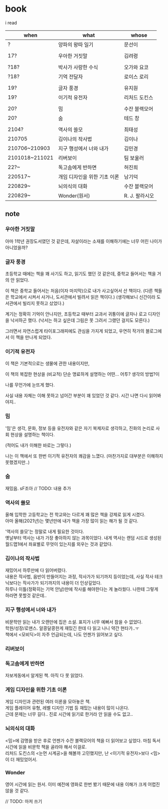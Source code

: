# book
i read

when|what|whose
-|-|-
?|양파의 왕따 일기|문선이
||
17?|우아한 거짓말|김려령
||
?18?|박사가 사랑한 수식|오가와 요코
?18?|기억 전달자|로이스 로리
||
19?|글자 풍경|유지원
19?|이기적 유전자|리처드 도킨스
||
20?|밈|수잔 블랙모어
20?|숨|테드 창
||
2104?|역사의 쓸모|최태성
210705|김이나의 작사법|김이나
210706~210903|지구 행성에서 너와 내가|김민경
2101018~211021|리버보이|팀 보울러
22?~|독고솜에게 반하면|허진희
220517~|개임 디자인을 위한 기초 이론|남기덕
220829~|뇌의식의 대화|수잔 블랙모어
220829~|Wonder(원서)|R. J. 팔라시오

## note
### 우아한 거짓말
아마 1학년 권장도서였던 것 같은데, 자살이라는 소재를 이해하기에는 너무 어린 나이가 아니었을까?

### 글자 풍경
초등학교 때에는 책을 꽤 사기도 하고, 읽기도 했던 것 같은데, 중학교 들어서는 책을 거의 안 읽었다.

이 책은 중학교 들어서는 처음(이자 마지막)으로 내가 사고싶어서 산 책이다.
(다른 책들은 학교에서 시켜서 사거나, 도서관에서 빌려서 읽은 책이다.)
(생각해보니 신간이라 도서관에서 빌리지 못하고 샀었다.)

계기는 정확히 기억이 안나지만, 초등학교 때부터 교과서 귀퉁이에 글자나 로고 디자인을 낙서하곤 했다.
(낙서는 하고 싶은데 그림은 못 그려서 그랬던 걸지도 모른다.)

그러면서 자연스럽게 타이포그래피에도 관심을 가지게 되었고, 우연히 작가의 블로그에서 이 책을 만나게 되었다.

### 이기적 유전자
이 책은 기본적으로는 생물에 관한 내용이지만,

이 책의 복잡한 현상을 (비교적) 단순 명료하게 설명하는 어떤... 어투? 생각의 방법?이

나를 무언가에 눈뜨게 했다.

사실 내용 자체는 이해 못하고 넘어간 부분이 꽤 있었던 것 같다. 시간 나면 다시 읽어봐야지..

### 밈
'밈'은 생각, 문화, 정보 등을 유전자와 같은 자기 복제자로 생각하고, 진화의 논리로 사회 현상을 설명하는 책이다.

(적어도 내가 이해한 바로는 그렇다.)

나는 이 책에서 또 한번 이기적 유전자의 쾌감을 느꼈다.
(마찬가지로 대부분은 이해하지 못했겠지만..)

### 숨
재밌음. sF조아
// TODO: 내용 추가

### 역사의 쓸모
올해 입학한 고등학교는 전 학교와는 다르게 꽤 많은 책을 강제로 읽게 시켰다.  
아마 올해(2021년)는 몇년만에 내가 책을 가장 많이 읽는 해가 될 것 같다.  

'역사의 쓸모'는 정말로 내게 필요한 것이다.  
옛날부터 역사는 내가 가장 좋아하지 않는 과목이었다.
내게 역사는 랜덤 시드로 생성된 월드맵1에서 좌표별로 무엇이 있는지를 외우는 것과 같았다.

### 김이나의 작사법
재밌어서 하루만에 다 읽어버렸다.  
내용은 작사법, 음반이 만들어지는 과정, 작사가가 되기까지 등이었는데, 사실 작사 테크닉보다는 작사가가 되기까지의 내용이 더 인상깊었다.  
하루나 이틀(정확히는 기억 안남)만에 작사를 해야한다는 게 놀라웠다. 나한테 그렇게 하라면 못할것 같은데..

### 지구 행성에서 너와 내가
비문학만 읽는 내가 오랜만에 집은 소설. 표지가 너무 예뻐서 참을 수 없었다.  
학원/성장/로맨스. 알콩달콩한게 재밌긴 한데 다 읽고 나니 약간 현타가..ㅜ  
책에서 <모비딕>이 자주 언급되는데, 나도 언젠가 읽어보고 싶다.

### 리버보이

### 독고솜에게 반하면
자보게동에서 알게된 책. 아직 다 못 읽었다.

### 게임 디자인을 위한 기초 이론
게임 디자인과 관련된 여러 이론을 모아놓은 책.  
게임 플레이어 유형, 레벨 디자인 기법 등 재밌는 내용이 많이 나온다.  
근데 문제는 너무 길다.. 진로 시간에 읽기로 한거라 안 읽을 수도 없고..

### 뇌의식의 대화
<밈>에 감명을 받은 후로 언젠가 수잔 블랙모어의 책을 더 읽어보고 싶었다. 마침 독서 시간에 읽을 비문학 책을 골라야 해서 이걸로.  
리처드 도킨스의 <눈먼 시계공>을 해볼까 고민했지만, 난 <이기적 유전자>보다 <밈>이 더 재밌었어서.

### Wonder
영어 시간에 읽는 원서. 이미 예전에 영화로 한번 봤기 때문에 내용 이해가 크게 어렵진 않을 것 같다.

// TODO: 마저 쓰기
